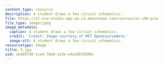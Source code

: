 ```yaml
---
content_type: resource
description: A student draws a few circuit schematics.
file: https://ol-ocw-studio-app-qa.s3.amazonaws.com/courses/ec-s06-practical-electronics-fall-2004/eb4097d01ce478e01a3ee4e3dbf6500c_5.jpg
file_type: image/jpeg
image_metadata:
  caption: A student draws a few circuit schematics.
  credit: 'Credit: Image courtesy of MIT OpenCourseWare.'
  image-alt: A student draws a few circuit schematics.
resourcetype: Image
title: 5.jpg
uid: eb4097d0-1ce4-78e0-1a3e-e4e3dbf6500c
---
```


